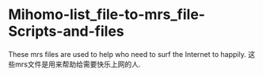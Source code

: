 # Mihomo-list_file-to-mrs_file-Scripts-and-files
These mrs files are used to help  who need to surf the Internet to happily.  这些mrs文件是用来帮助给需要快乐上网的人.
